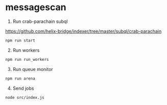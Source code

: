 # messagescan

1. Run crab-parachain subql

https://github.com/helix-bridge/indexer/tree/master/subql/crab-parachain

```bash
npm run start
```

2. Run workers

```bash
npm run run_workers
```

3. Run queue monitor

```bash
npm run arena
```

4. Send jobs

```bash
node src/index.js
```
